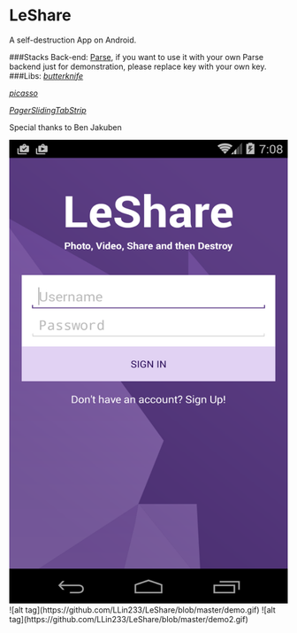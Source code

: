 # LeShare
A self-destruction App on Android.

###Stacks
Back-end: [Parse](https://parse.com/), if you want to use it with your own Parse backend just for demonstration, please replace key with your own key.
###Libs:
[*butterknife*](https://github.com/JakeWharton/butterknife)

[*picasso*](https://github.com/square/picasso)

[*PagerSlidingTabStrip*](https://github.com/astuetz/PagerSlidingTabStrip)

Special thanks to Ben Jakuben

<img src="https://github.com/LLin233/LeShare/blob/master/Login.png" alt="login page" height="838" width="516">
![alt tag](https://github.com/LLin233/LeShare/blob/master/demo.gif)
![alt tag](https://github.com/LLin233/LeShare/blob/master/demo2.gif)




